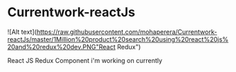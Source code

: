 # Currentwork-reactJs


![Alt text](https://raw.githubusercontent.com/mohaperera/Currentwork-reactJs/master/1Million%20product%20search%20using%20react%20js%20and%20redux%20dev.PNG"React Redux")

React JS Redux Component i'm working on currently 



